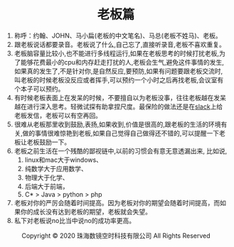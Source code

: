 # <center>老板篇</center>

1. 称呼：约翰、JOHN、马小扁(老板的中文笔名)、马总(老板不姓马)、老板。
2. 跟老板说话都要录音。老板说了什么,自己忘了,直接听录音,老板不喜欢重复。
3. 老板脑容量比较小,也不能进行多线程运行,如果在老板思考的时候打扰老板,为了能够花费最小的cpu和内存赶走打扰的人,老板会生气,避免这件事情的发生,如果真的发生了,不是针对你,是自然反应,要预防,如果有问题要跟老板交流时,叫老板的时候老板没反应或者挥手,可以预约一个小时之后再找老板,会议室有个本子可以预约。
4. 有时候老板表面上在发呆的时候，不要擅自以为老板没事，往往老板越在发呆越在进行深入思考。轻微试探有助拿捏尺度。最保险的做法还是在[slack](../slack篇/slack篇.md)上给老板发信，老板可以有空再回。
5. 很难从老板那里收到鼓励,表扬,如果收到,价值是很高的,跟老板的生活的环境有关,做的事情很难惊艳到老板,如果自己觉得自己做得还不错的,可以提醒一下老板让老板鼓励一下。
6. 老板之前生活在一个残酷的鄙视链中,以前的习惯会有意无意透漏出来,
    比如说,
    1. linux和mac大于windows、
    2. 纯数学大于应用数学、
    3. 物理大于化学、
    4. 后端大于前端，
    5. C* > Java > python > php
7. 老板对你的严厉会随着时间提高。因为老板对你的期望会随着时间提高，而如果你的成长没有达到老板的期望，老板就会失望。
8. 私下对老板说no比当中说no的成功率更高。

<center> Copyright © 2020 珠海数镜空时科技有限公司 All Rights Reserved</center>